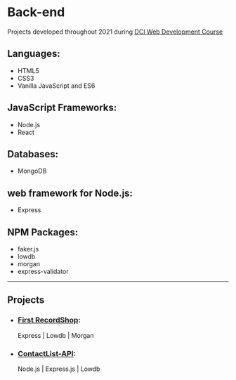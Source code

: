 # Back-end

Projects developed throughout 2021 during [DCI Web Development Course](https://digitalcareerinstitute.org/courses/web-development-course)

## Languages: 

* HTML5
* CSS3
* Vanilla JavaScript and ES6

## JavaScript Frameworks: 
* Node.js
* React

## Databases: 
* MongoDB

## web framework for Node.js:
* Express

## NPM Packages:
* faker.js
* lowdb
* morgan
* express-validator 

---

## Projects
* ### [First RecordShop](https://github.com/irinagastmaier/RecordShop): 
  Express | Lowdb | Morgan
* ### [ContactList-API](https://github.com/irinagastmaier/ContactList-API):  
  Node.js | Express.js | Lowdb

